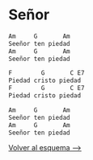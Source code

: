 # Señor

```bash
Am     G       Am
Seeñor ten piedad
Am     G       Am
Seeñor ten piedad

F        G       C E7
Piedad cristo piedad
F        G       C E7
Piedad cristo piedad

Am     G       Am
Seeñor ten piedad
Am     G       Am
Seeñor ten piedad

```

[Volver al esquema -->](../miercoles_de_ceniza.md)

